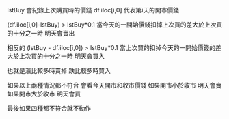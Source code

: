 lstBuy 會紀錄上次購買時的價錢
df.iloc[i,0] 代表第i天的開市價錢


(df.iloc[i,0]-lstBuy) > lstBuy*0.1
當今天的一開始價錢扣掉上次買的差大於上次買的十分之一時
明天會賣出



相反的
(lstBuy - df.iloc[i,0]) > lstBuy*0.1
當上次買的扣掉今天的一開始價錢的差大於上次買的十分之一時
明天會買入

也就是漲比較多時賣掉
跌比較多時買入

如果以上兩種情況都不符合
會看今天開市和收市價錢
如果開市小於收市 明天會賣
如果開市大於收市 明天會買

最後如果四種都不符合就不動作

